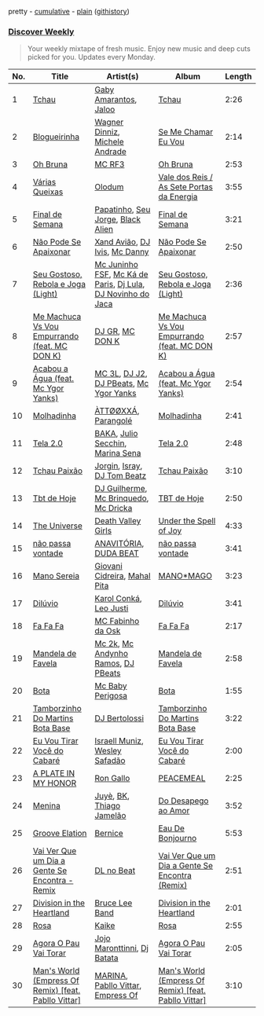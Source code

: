 pretty - [cumulative](https://github.com/nikolasrangel/spotify-playlist-archive/blob/master/playlists/cumulative/Discover%20Weekly.md) - [plain](https://github.com/nikolasrangel/spotify-playlist-archive/blob/master/playlists/plain/37i9dQZEVXcOWvAufGOMte) ([githistory](https://github.githistory.xyz/nikolasrangel/spotify-playlist-archive/blob/master/playlists/plain/37i9dQZEVXcOWvAufGOMte))

### [Discover Weekly](https://open.spotify.com/playlist/37i9dQZEVXcOWvAufGOMte)

> Your weekly mixtape of fresh music. Enjoy new music and deep cuts picked for you. Updates every Monday.

| No. | Title | Artist(s) | Album | Length |
|---|---|---|---|---|
| 1 | [Tchau](https://open.spotify.com/track/4RhG6sAT6MVBkWWWD1QVUA) | [Gaby Amarantos](https://open.spotify.com/artist/5kn7l4yaJxtNhj583LmL9L), [Jaloo](https://open.spotify.com/artist/1rdXEdH8SRIqbuTbzQzd93) | [Tchau](https://open.spotify.com/album/6qg0ECc3Zbks6gAc2dWLnK) | 2:26 |
| 2 | [Blogueirinha](https://open.spotify.com/track/3EdYOoVyW99IZRwjXGIHaT) | [Wagner Dinniz](https://open.spotify.com/artist/1Sjr5lmsITABDxixtNARDY), [Michele Andrade](https://open.spotify.com/artist/4DGPK44xtNPRNQSH2Bg73a) | [Se Me Chamar Eu Vou](https://open.spotify.com/album/05mevH6CGUoJIZasbMzPUz) | 2:14 |
| 3 | [Oh Bruna](https://open.spotify.com/track/2aCGyo86ZTjCHyY5GxMZtP) | [MC RF3](https://open.spotify.com/artist/2mCDIoSmwgis8V1cFpHU8j) | [Oh Bruna](https://open.spotify.com/album/4KDl4sVCZDljXjcisyr5E9) | 2:53 |
| 4 | [Várias Queixas](https://open.spotify.com/track/6OfR8HPKg4tRMO5ofqUMOw) | [Olodum](https://open.spotify.com/artist/3tJ9PkBOrG7hFkHeNM2tbw) | [Vale dos Reis / As Sete Portas da Energia](https://open.spotify.com/album/44lysDisTbE0XkLVnnocDb) | 3:55 |
| 5 | [Final de Semana](https://open.spotify.com/track/41sjmSYBlafAQrfcxt5387) | [Papatinho](https://open.spotify.com/artist/0iZz25uH5PLaShpqq84uYv), [Seu Jorge](https://open.spotify.com/artist/0i1s9WcIu0PrUvHzALgofo), [Black Alien](https://open.spotify.com/artist/6aCbXH85qN6xo54C7atSMx) | [Final de Semana](https://open.spotify.com/album/7oGa4f5RYS54efYTLmrCHu) | 3:21 |
| 6 | [Não Pode Se Apaixonar](https://open.spotify.com/track/1HoapWs5KcMzs8QYdgg9Kt) | [Xand Avião](https://open.spotify.com/artist/43DRDu6nLSeIedZ7T1A616), [DJ Ivis](https://open.spotify.com/artist/0RPzmE1iY76tx1eBBXFyYn), [Mc Danny](https://open.spotify.com/artist/3PZTvUS5fUUhV3EKAjqdZk) | [Não Pode Se Apaixonar](https://open.spotify.com/album/4XL8jGKJBd6cOEyggh5cFO) | 2:50 |
| 7 | [Seu Gostoso, Rebola e Joga (Light)](https://open.spotify.com/track/6WIZtqJtq3lm1T7d5bLAcW) | [Mc Juninho FSF](https://open.spotify.com/artist/47YlquMeiiivuQ9ur7Dmly), [Mc Ká de Paris](https://open.spotify.com/artist/36V63IoCi6vVgdhy05bm6f), [Dj Lula](https://open.spotify.com/artist/5kZqIcHi3CRTXNgZNTfJU5), [DJ Novinho do Jaca](https://open.spotify.com/artist/6WDvBbzQlAZMNDn3WwJ0kt) | [Seu Gostoso, Rebola e Joga (Light)](https://open.spotify.com/album/3FKPcXITlDXE3hUUzZN93k) | 2:36 |
| 8 | [Me Machuca Vs Vou Empurrando (feat. MC DON K)](https://open.spotify.com/track/1HZuWgKnTnb7rvFYrbUtnc) | [DJ GR](https://open.spotify.com/artist/6pmOjGYsQw10ufOkjvinEd), [MC DON K](https://open.spotify.com/artist/1y3lfC6KI2N76O5KxX9nRu) | [Me Machuca Vs Vou Empurrando (feat. MC DON K)](https://open.spotify.com/album/5XJ4YuE6JQ8szauh7Iolyr) | 2:57 |
| 9 | [Acabou a Água (feat. Mc Ygor Yanks)](https://open.spotify.com/track/7jFEykLSATTBHLCJXikHmD) | [MC 3L](https://open.spotify.com/artist/4BbsSamQy6XSByO4O4Nymt), [DJ J2](https://open.spotify.com/artist/64ZV1p2uqJZi2StfpemVFD), [DJ PBeats](https://open.spotify.com/artist/6tQDQivRhULyEMBCneS7f9), [Mc Ygor Yanks](https://open.spotify.com/artist/53Igo3wsijmDpvwrbaRBI4) | [Acabou a Água (feat. Mc Ygor Yanks)](https://open.spotify.com/album/6pSThc2LYvRGT5Iskiq6uT) | 2:54 |
| 10 | [Molhadinha](https://open.spotify.com/track/7waChMUm2QTdsnnsBy4Axx) | [ÀTTØØXXÁ](https://open.spotify.com/artist/43jyzP3h86XvtC8FQm4ow3), [Parangolé](https://open.spotify.com/artist/2v5eqze59fqRes2e5QVGhf) | [Molhadinha](https://open.spotify.com/album/6g5xbsYAQ4w1b5nGw6oSSI) | 2:41 |
| 11 | [Tela 2.0](https://open.spotify.com/track/5jlYK9quIlQWxlplZWIsx4) | [BAKA](https://open.spotify.com/artist/5LTxdV6qfcrjaJfjKkZu3o), [Julio Secchin](https://open.spotify.com/artist/0B0FipO3fLbLbHQz5RfTUs), [Marina Sena](https://open.spotify.com/artist/0nFdWpwl7h6fp3ADRyG14L) | [Tela 2.0](https://open.spotify.com/album/2LJApRXsoE7WYvsbOvArUz) | 2:48 |
| 12 | [Tchau Paixão](https://open.spotify.com/track/7rs1fSAW3PdsovLbe4VR1t) | [Jorgin](https://open.spotify.com/artist/4Co76B97RP7Uflclg9Jd3o), [Isray](https://open.spotify.com/artist/2rg4srr2CAkPUOp11172Ht), [DJ Tom Beatz](https://open.spotify.com/artist/4cjVKJfM5CF4GDLzJtmQvz) | [Tchau Paixão](https://open.spotify.com/album/5Ga6I9dAB6lGa5MoPkWJq6) | 3:10 |
| 13 | [Tbt de Hoje](https://open.spotify.com/track/5xfeu1ZFH0GOLGktNXmNFE) | [DJ Guilherme](https://open.spotify.com/artist/2kxS4KrDih0vvc6jm6y9KL), [Mc Brinquedo](https://open.spotify.com/artist/1SZXYhJz4sqEss888VmWLP), [Mc Dricka](https://open.spotify.com/artist/4d175LvxCzxt5vHbJyv49q) | [TBT de Hoje](https://open.spotify.com/album/1mhUUvyzlhTteIJFlujLDs) | 2:50 |
| 14 | [The Universe](https://open.spotify.com/track/7L1YgfmYVQ0jMofx5mI4k9) | [Death Valley Girls](https://open.spotify.com/artist/0EvAIYxDOmvxkCv35jfmS9) | [Under the Spell of Joy](https://open.spotify.com/album/2cAtSN53M8tOlV8iejBRiS) | 4:33 |
| 15 | [não passa vontade](https://open.spotify.com/track/1HbHUc3TamGVwXlcUolMej) | [ANAVITÓRIA](https://open.spotify.com/artist/1sPg5EHuQXTMElpZ4iUgXe), [DUDA BEAT](https://open.spotify.com/artist/2QLSJqqGIstNbO6nYRR16o) | [não passa vontade](https://open.spotify.com/album/7i7MI50qJ4FZTsiz1DOsMp) | 3:41 |
| 16 | [Mano Sereia](https://open.spotify.com/track/45T7Ejk56TtSWNoSU8MwMI) | [Giovani Cidreira](https://open.spotify.com/artist/2SBQT5mUZ07UXABDj12pH1), [Mahal Pita](https://open.spotify.com/artist/13KepZHhR84vbrcLPVtmEF) | [MANO*MAGO](https://open.spotify.com/album/09ydsV1kcWTeMoaBArSLKC) | 3:23 |
| 17 | [Dilúvio](https://open.spotify.com/track/2munsJnflycsB0jAPgDxaU) | [Karol Conká](https://open.spotify.com/artist/6ODCVWBfGNFUf1bpo0c2Ge), [Leo Justi](https://open.spotify.com/artist/1puzPcrOHKTMQ6KTuYfqU0) | [Dilúvio](https://open.spotify.com/album/5NfrKnAY6wBjUdURJAglm7) | 3:41 |
| 18 | [Fa Fa Fa](https://open.spotify.com/track/4M070A9NYT3eRXZ53cMPzL) | [MC Fabinho da Osk](https://open.spotify.com/artist/14hsjenLEdvafsGkk2CEiF) | [Fa Fa Fa](https://open.spotify.com/album/0Lb26y7EWhxuMA7Npar2oX) | 2:17 |
| 19 | [Mandela de Favela](https://open.spotify.com/track/3qmwfuB5RLyGzDCXprVnSB) | [Mc 2k](https://open.spotify.com/artist/0L6qPQHSSlNItWXm5kY4yQ), [Mc Andynho Ramos](https://open.spotify.com/artist/3t2sKQ5JkWFm2g67S0PlbO), [DJ PBeats](https://open.spotify.com/artist/6tQDQivRhULyEMBCneS7f9) | [Mandela de Favela](https://open.spotify.com/album/00xQWe0nBAiQLO6rbF5AG2) | 2:58 |
| 20 | [Bota](https://open.spotify.com/track/3dfo4ueyZ2iTmPFl91nZpn) | [Mc Baby Perigosa](https://open.spotify.com/artist/4cozwOHA4R5HtklxTTV4o6) | [Bota](https://open.spotify.com/album/3ThLWAFS7C2o4coWGEk95D) | 1:55 |
| 21 | [Tamborzinho Do Martins Bota Base](https://open.spotify.com/track/4u0CDhtuouXMANpIBceca6) | [DJ Bertolossi](https://open.spotify.com/artist/75MGRS4iY2kusB2g0i43Bq) | [Tamborzinho Do Martins Bota Base](https://open.spotify.com/album/67oBy5Xqzni4M9gAscucnP) | 3:22 |
| 22 | [Eu Vou Tirar Você do Cabaré](https://open.spotify.com/track/7IvxwaADtpY4PQB11yt9oF) | [Israell Muniz](https://open.spotify.com/artist/1GEoj0CGGUFSqnDepUa3o9), [Wesley Safadão](https://open.spotify.com/artist/1AL2GKpmRrKXkYIcASuRFa) | [Eu Vou Tirar Você do Cabaré](https://open.spotify.com/album/2cDiHfwMc6HN5O7JOGGgcP) | 2:00 |
| 23 | [A PLATE IN MY HONOR](https://open.spotify.com/track/3xLwt9Ggbko1G8rOnY5CWV) | [Ron Gallo](https://open.spotify.com/artist/4rfE3kN2zKNC9L9tt3iVOg) | [PEACEMEAL](https://open.spotify.com/album/0GkUn35DC88VtNne8cDFtz) | 2:25 |
| 24 | [Menina](https://open.spotify.com/track/1v1aeIwFPbdBCEpPw6rJMJ) | [Juyè](https://open.spotify.com/artist/064WxKBb5PxUQpy6NGr3Jq), [BK](https://open.spotify.com/artist/1YOVBTvznjiDvtAj4ExHeo), [Thiago Jamelão](https://open.spotify.com/artist/7zHj1zkd6BDHQhMwWXLxQj) | [Do Desapego ao Amor](https://open.spotify.com/album/4JcclB1ZeJW4cQSQbp7NFn) | 3:52 |
| 25 | [Groove Elation](https://open.spotify.com/track/25wW18dvsoiLpDy2qjyvHc) | [Bernice](https://open.spotify.com/artist/5gpIHPSqWFnsv9UAwEGN0s) | [Eau De Bonjourno](https://open.spotify.com/album/0Z0LE03SC9svN3leTDgdHn) | 5:53 |
| 26 | [Vai Ver Que um Dia a Gente Se Encontra - Remix](https://open.spotify.com/track/5hgE8gRcNGrvg8V3Pxjozr) | [DL no Beat](https://open.spotify.com/artist/3lBCXSFitP59CKGhzyyuuQ) | [Vai Ver Que um Dia a Gente Se Encontra (Remix)](https://open.spotify.com/album/2Wv0pl2TQyR0lOXyddccWK) | 2:51 |
| 27 | [Division in the Heartland](https://open.spotify.com/track/2fQwuuwIjqXnmXJMzCrFEE) | [Bruce Lee Band](https://open.spotify.com/artist/6BhJtndfqL4E0eO0ZGKrhY) | [Division in the Heartland](https://open.spotify.com/album/6eDkHhRW0LobG3wUy3QFw5) | 2:01 |
| 28 | [Rosa](https://open.spotify.com/track/2S997BF7EFh8yjIWdphJ74) | [Kaike](https://open.spotify.com/artist/1HKqpxQ9sAJ5FXmiDWOA1V) | [Rosa](https://open.spotify.com/album/4Ra6xi6LlCURRNoW5Ix04u) | 2:55 |
| 29 | [Agora O Pau Vai Torar](https://open.spotify.com/track/0qLNkF58SKCrFgXpIbq2EA) | [Jojo Maronttinni](https://open.spotify.com/artist/6bGwi8TG7T8Vcp415XooE5), [Dj Batata](https://open.spotify.com/artist/2rUOBAmeKcpfmd83cIj5Au) | [Agora O Pau Vai Torar](https://open.spotify.com/album/23FPfwfNyXsRE4ubpONDyL) | 2:05 |
| 30 | [Man's World (Empress Of Remix) [feat. Pabllo Vittar]](https://open.spotify.com/track/6cLfN8cCTh7x4Mu6DpEtfL) | [MARINA](https://open.spotify.com/artist/6CwfuxIqcltXDGjfZsMd9A), [Pabllo Vittar](https://open.spotify.com/artist/6tzRZ39aZlNqlUzQlkuhDV), [Empress Of](https://open.spotify.com/artist/5QuBVnBPEzwYvFrgBbwpmU) | [Man's World (Empress Of Remix) [feat. Pabllo Vittar]](https://open.spotify.com/album/6XrUdv4rCaHrpvvQmEJaTc) | 3:10 |